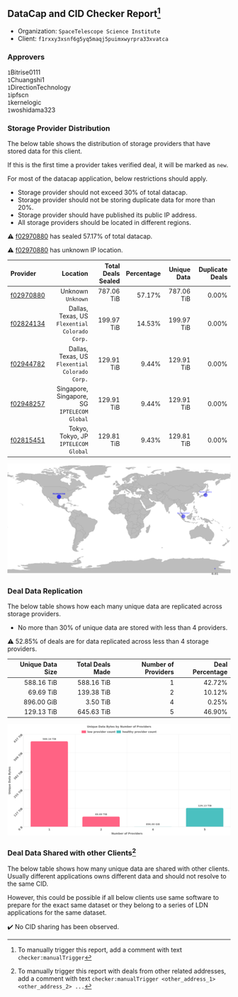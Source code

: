 ## DataCap and CID Checker Report[^1]
 - Organization: `SpaceTelescope Science Institute`
 - Client: `f1rxxy3xsnf6g5yq5maqj5puimxwyrpra33xvatca`
### Approvers
`1`Bitrise0111<br/>`1`Chuangshi1<br/>`1`DirectionTechnology<br/>`1`ipfscn<br/>`1`kernelogic<br/>`1`woshidama323


### Storage Provider Distribution
The below table shows the distribution of storage providers that have stored data for this client.

If this is the first time a provider takes verified deal, it will be marked as `new`.

For most of the datacap application, below restrictions should apply.
 - Storage provider should not exceed 30% of total datacap.
 - Storage provider should not be storing duplicate data for more than 20%.
 - Storage provider should have published its public IP address.
 - All storage providers should be located in different regions.

⚠️ [f02970880](https://filfox.info/en/address/f02970880) has sealed 57.17% of total datacap.

⚠️ [f02970880](https://filfox.info/en/address/f02970880) has unknown IP location.

| Provider                                              |                                          Location | Total Deals Sealed | Percentage | Unique Data | Duplicate Deals |
| :---------------------------------------------------- | ------------------------------------------------: | -----------------: | ---------: | ----------: | --------------: |
| [f02970880](https://filfox.info/en/address/f02970880) |                             Unknown<br/>`Unknown` |         787.06 TiB |     57.17% |  787.06 TiB |           0.00% |
| [f02824134](https://filfox.info/en/address/f02824134) | Dallas, Texas, US<br/>`Flexential Colorado Corp.` |         199.97 TiB |     14.53% |  199.97 TiB |           0.00% |
| [f02944782](https://filfox.info/en/address/f02944782) | Dallas, Texas, US<br/>`Flexential Colorado Corp.` |         129.91 TiB |      9.44% |  129.91 TiB |           0.00% |
| [f02948257](https://filfox.info/en/address/f02948257) |   Singapore, Singapore, SG<br/>`IPTELECOM Global` |         129.91 TiB |      9.44% |  129.91 TiB |           0.00% |
| [f02815451](https://filfox.info/en/address/f02815451) |           Tokyo, Tokyo, JP<br/>`IPTELECOM Global` |         129.81 TiB |      9.43% |  129.81 TiB |           0.00% |

<img src="https://raw.githubusercontent.com/data-preservation-programs/filplus-checker-assets/main/filecoin-project/filecoin-plus-large-datasets/issues/2313/1712129279928.png"/>

### Deal Data Replication
The below table shows how each many unique data are replicated across storage providers.

- No more than 30% of unique data are stored with less than 4 providers.

⚠️ 52.85% of deals are for data replicated across less than 4 storage providers.

| Unique Data Size | Total Deals Made | Number of Providers | Deal Percentage |
| ---------------: | ---------------: | ------------------: | --------------: |
|       588.16 TiB |       588.16 TiB |                   1 |          42.72% |
|        69.69 TiB |       139.38 TiB |                   2 |          10.12% |
|       896.00 GiB |         3.50 TiB |                   4 |           0.25% |
|       129.13 TiB |       645.63 TiB |                   5 |          46.90% |

<img src="https://raw.githubusercontent.com/data-preservation-programs/filplus-checker-assets/main/filecoin-project/filecoin-plus-large-datasets/issues/2313/1712129281021.png"/>

### Deal Data Shared with other Clients[^3]
The below table shows how many unique data are shared with other clients.
Usually different applications owns different data and should not resolve to the same CID.

However, this could be possible if all below clients use same software to prepare for the exact same dataset or they belong to a series of LDN applications for the same dataset.

✔️ No CID sharing has been observed.

[^1]: To manually trigger this report, add a comment with text `checker:manualTrigger`

[^2]: Deals from those addresses are combined into this report as they are specified with `checker:manualTrigger`

[^3]: To manually trigger this report with deals from other related addresses, add a comment with text `checker:manualTrigger <other_address_1> <other_address_2> ...`

